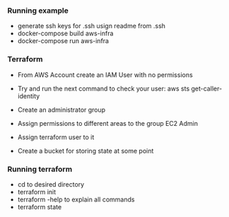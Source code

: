 ### Running example
* generate ssh keys for .ssh usign readme from .ssh
* docker-compose build aws-infra
* docker-compose run aws-infra

### Terraform
* From AWS Account create an IAM User with no permissions
* Try and run the next command to check your user: aws sts get-caller-identity
* Create an administrator group
* Assign permissions to different areas to the group
EC2 Admin

* Assign terraform user to it 
* Create a bucket for storing state at some point

### Running terraform 
* cd to desired directory
* terraform init
* terraform -help to explain all commands
* terraform state